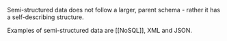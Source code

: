 Semi-structured data does not follow a larger, parent schema - rather it has a self-describing structure. 

Examples of semi-structured data are [[NoSQL]], XML and JSON. 